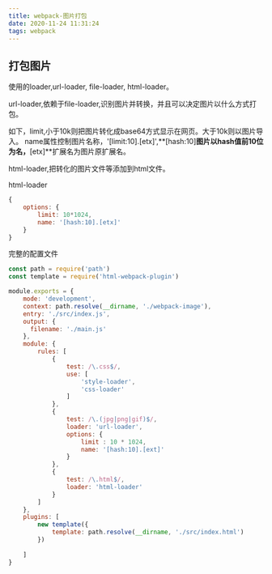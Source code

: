 ```yaml
---
title: webpack-图片打包
date: 2020-11-24 11:31:24
tags: webpack
---
```


## 打包图片
使用的loader,url-loader, file-loader, html-loader。

url-loader,依赖于file-loader,识别图片并转换，并且可以决定图片以什么方式打包。

如下，limit,小于10k则把图片转化成base64方式显示在网页。大于10k则以图片导入。
name属性控制图片名称，'[limit:10].[etx]',**[hash:10]**图片以hash值前10位为名，**[etx]**扩展名为图片原扩展名。

html-loader,把转化的图片文件等添加到html文件。

html-loader
```js
{
    options: {
        limit: 10*1024,
        name: '[hash:10].[etx]'
    }
}
```

完整的配置文件
```js
const path = require('path')
const template = require('html-webpack-plugin')

module.exports = {
    mode: 'development',
    context: path.resolve(__dirname, './webpack-image'),
    entry: './src/index.js',
    output: {
      filename: './main.js'
    },
    module: {
        rules: [
            {
                test: /\.css$/,
                use: [
                    'style-loader',
                    'css-loader'
                ]
            },
            {
                test: /\.(jpg|png|gif)$/,
                loader: 'url-loader',
                options: {
                    limit : 10 * 1024,
                    name: '[hash:10].[ext]'
                }
            },
            {
                test: /\.html$/,
                loader: 'html-loader'
            }
        ]
    },
    plugins: [
        new template({
            template: path.resolve(__dirname, './src/index.html')
        })
    
    ]
}
```